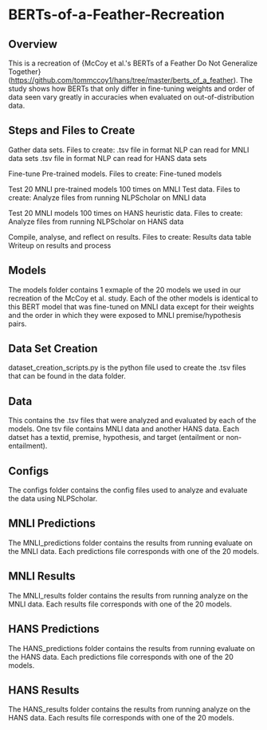 





# BERTs-of-a-Feather-Recreation

## Overview

This is a recreation of {McCoy et al.'s BERTs of a Feather Do Not Generalize Together}(https://github.com/tommccoy1/hans/tree/master/berts_of_a_feather). The study shows how BERTs that only differ in fine-tuning weights and order of data seen vary greatly in accuracies when evaluated on out-of-distribution data.

## Steps and Files to Create

Gather data sets. Files to create:
.tsv file in format NLP can read for MNLI data sets
.tsv file in format NLP can read for HANS data sets

Fine-tune Pre-trained models. Files to create:
Fine-tuned models

Test 20 MNLI pre-trained models 100 times on MNLI Test data. Files to create:
Analyze files from running NLPScholar on MNLI data


Test 20 MNLI models 100 times on HANS heuristic data. Files to create:
Analyze files from running NLPScholar on HANS data


Compile, analyse, and reflect on results. Files to create:
Results data table
Writeup on results and process


## Models

The models folder contains 1 exmaple of the 20 models we used in our recreation of the McCoy et al. study. Each of the other models is identical to this BERT model that was fine-tuned on MNLI data except for their weights and the order in which they were exposed to MNLI premise/hypothesis pairs.

## Data Set Creation

dataset_creation_scripts.py is the python file used to create the .tsv files that can be found in the data folder.

## Data

This contains the .tsv files that were analyzed and evaluated by each of the models. One tsv file contains MNLI data and another HANS data. Each datset has a textid, premise, hypothesis, and target (entailment or non-entailment).

## Configs

The configs folder contains the config files used to analyze and evaluate the data using NLPScholar.

## MNLI Predictions

The MNLI_predictions folder contains the results from running evaluate on the MNLI data. Each predictions file corresponds with one of the 20 models.

## MNLI Results

The MNLI_results folder contains the results from running analyze on the MNLI data. Each results file corresponds with one of the 20 models.

## HANS Predictions

The HANS_predictions folder contains the results from running evaluate on the HANS data. Each predictions file corresponds with one of the 20 models.

## HANS Results

The HANS_results folder contains the results from running analyze on the HANS data. Each results file corresponds with one of the 20 models.






